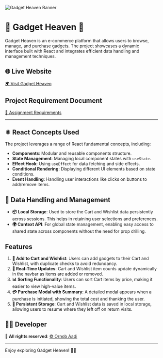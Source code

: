 ![Gadget Heaven Banner](https://github.com/programming-hero-web-course-4/b10a8-gadget-heaven-ornobaadi/blob/main/public/assets/banner.jpg)

# 🚀 Gadget Heaven 🌌

Gadget Heaven is an e-commerce platform that allows users to browse, manage, and purchase gadgets. The project showcases a dynamic interface built with React and integrates efficient data handling and management techniques.

## 🌐 Live Website

[🌍 Visit Gadget Heaven](http://gadget-heaven-ornobaadi.surge.sh)

## Project Requirement Document

[📑 Assignment Requirements](https://github.com/programming-hero-web-course-4/b10a8-gadget-heaven-ornobaadi/blob/main/Batch-10_Assignment-08.pdf)

---

## ⚛️ React Concepts Used

The project leverages a range of React fundamental concepts, including:

- **Components**: Modular and reusable components structure.
- **State Management**: Managing local component states with `useState`.
- **Effect Hook**: Using `useEffect` for data fetching and side effects.
- **Conditional Rendering**: Displaying different UI elements based on state conditions.
- **Event Handling**: Handling user interactions like clicks on buttons to add/remove items.

## 💾 Data Handling and Management

- **📦 Local Storage**: Used to store the Cart and Wishlist data persistently across sessions. This helps in retaining user selections and preferences.
- **🌍 Context API**: For global state management, enabling easy access to shared state across components without the need for prop drilling.

## Features

1. **🛒 Add to Cart and Wishlist**: Users can add gadgets to their Cart and Wishlist, with duplicate checks to avoid redundancy.
2. **🔄 Real-Time Updates**: Cart and Wishlist item counts update dynamically in the navbar as items are added or removed.
3. **📊 Sorting Functionality**: Users can sort Cart items by price, making it easier to view high-value items.
4. **💳 Purchase Modal with Summary**: A detailed modal appears when a purchase is initiated, showing the total cost and thanking the user.
5. **💾 Persistent Storage**: Cart and Wishlist data is saved in local storage, allowing users to resume where they left off on return visits.

## 👨‍💻 Developer

**🔗 All rights reserved**: [ &copy; Ornob Aadi](https://github.com/ornobaadi)

---

Enjoy exploring Gadget Heaven! 🎉💡